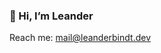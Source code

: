 ### 👋 Hi, I’m Leander

Reach me: mail@leanderbindt.dev

<!---
lalamiko7/lalamiko7 is a ✨ special ✨ repository because its `README.md` (this file) appears on your GitHub profile.
You can click the Preview link to take a look at your changes.
--->
